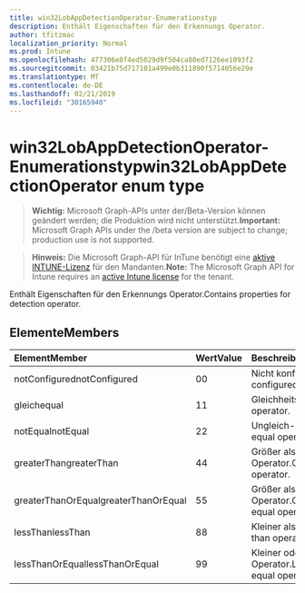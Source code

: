 ```yaml
---
title: win32LobAppDetectionOperator-Enumerationstyp
description: Enthält Eigenschaften für den Erkennungs Operator.
author: tfitzmac
localization_priority: Normal
ms.prod: Intune
ms.openlocfilehash: 477306e8f4ed5029d9f504ca80ed7126ee1093f2
ms.sourcegitcommit: 03421b75d717101a499e0b311890f5714056e29e
ms.translationtype: MT
ms.contentlocale: de-DE
ms.lasthandoff: 02/21/2019
ms.locfileid: "30165940"
---
```

# <a name="win32lobappdetectionoperator-enum-type"></a><span data-ttu-id="96786-103">win32LobAppDetectionOperator-Enumerationstyp</span><span class="sxs-lookup"><span data-stu-id="96786-103">win32LobAppDetectionOperator enum type</span></span>

> <span data-ttu-id="96786-104">**Wichtig:** Microsoft Graph-APIs unter der/Beta-Version können geändert werden; die Produktion wird nicht unterstützt.</span><span class="sxs-lookup"><span data-stu-id="96786-104">**Important:** Microsoft Graph APIs under the /beta version are subject to change; production use is not supported.</span></span>

> <span data-ttu-id="96786-105">**Hinweis:** Die Microsoft Graph-API für InTune benötigt eine [aktive INTUNE-Lizenz](https://go.microsoft.com/fwlink/?linkid=839381) für den Mandanten.</span><span class="sxs-lookup"><span data-stu-id="96786-105">**Note:** The Microsoft Graph API for Intune requires an [active Intune license](https://go.microsoft.com/fwlink/?linkid=839381) for the tenant.</span></span>

<span data-ttu-id="96786-106">Enthält Eigenschaften für den Erkennungs Operator.</span><span class="sxs-lookup"><span data-stu-id="96786-106">Contains properties for detection operator.</span></span>

## <a name="members"></a><span data-ttu-id="96786-107">Elemente</span><span class="sxs-lookup"><span data-stu-id="96786-107">Members</span></span>
|<span data-ttu-id="96786-108">Element</span><span class="sxs-lookup"><span data-stu-id="96786-108">Member</span></span>|<span data-ttu-id="96786-109">Wert</span><span class="sxs-lookup"><span data-stu-id="96786-109">Value</span></span>|<span data-ttu-id="96786-110">Beschreibung</span><span class="sxs-lookup"><span data-stu-id="96786-110">Description</span></span>|
|:---|:---|:---|
|<span data-ttu-id="96786-111">notConfigured</span><span class="sxs-lookup"><span data-stu-id="96786-111">notConfigured</span></span>|<span data-ttu-id="96786-112">0</span><span class="sxs-lookup"><span data-stu-id="96786-112">0</span></span>|<span data-ttu-id="96786-113">Nicht konfiguriert.</span><span class="sxs-lookup"><span data-stu-id="96786-113">Not configured.</span></span>|
|<span data-ttu-id="96786-114">gleich</span><span class="sxs-lookup"><span data-stu-id="96786-114">equal</span></span>|<span data-ttu-id="96786-115">1</span><span class="sxs-lookup"><span data-stu-id="96786-115">1</span></span>|<span data-ttu-id="96786-116">Gleichheitsoperator.</span><span class="sxs-lookup"><span data-stu-id="96786-116">Equal operator.</span></span>|
|<span data-ttu-id="96786-117">notEqual</span><span class="sxs-lookup"><span data-stu-id="96786-117">notEqual</span></span>|<span data-ttu-id="96786-118">2</span><span class="sxs-lookup"><span data-stu-id="96786-118">2</span></span>|<span data-ttu-id="96786-119">Ungleich-Operator.</span><span class="sxs-lookup"><span data-stu-id="96786-119">Not equal operator.</span></span>|
|<span data-ttu-id="96786-120">greaterThan</span><span class="sxs-lookup"><span data-stu-id="96786-120">greaterThan</span></span>|<span data-ttu-id="96786-121">4</span><span class="sxs-lookup"><span data-stu-id="96786-121">4</span></span>|<span data-ttu-id="96786-122">Größer als-Operator.</span><span class="sxs-lookup"><span data-stu-id="96786-122">Greater than operator.</span></span>|
|<span data-ttu-id="96786-123">greaterThanOrEqual</span><span class="sxs-lookup"><span data-stu-id="96786-123">greaterThanOrEqual</span></span>|<span data-ttu-id="96786-124">5</span><span class="sxs-lookup"><span data-stu-id="96786-124">5</span></span>|<span data-ttu-id="96786-125">Größer als oder gleich-Operator.</span><span class="sxs-lookup"><span data-stu-id="96786-125">Greater than or equal operator.</span></span>|
|<span data-ttu-id="96786-126">lessThan</span><span class="sxs-lookup"><span data-stu-id="96786-126">lessThan</span></span>|<span data-ttu-id="96786-127">8</span><span class="sxs-lookup"><span data-stu-id="96786-127">8</span></span>|<span data-ttu-id="96786-128">Kleiner als-Operator.</span><span class="sxs-lookup"><span data-stu-id="96786-128">Less than operator.</span></span>|
|<span data-ttu-id="96786-129">lessThanOrEqual</span><span class="sxs-lookup"><span data-stu-id="96786-129">lessThanOrEqual</span></span>|<span data-ttu-id="96786-130">9</span><span class="sxs-lookup"><span data-stu-id="96786-130">9</span></span>|<span data-ttu-id="96786-131">Kleiner oder gleich-Operator.</span><span class="sxs-lookup"><span data-stu-id="96786-131">Less than or equal operator.</span></span>|




